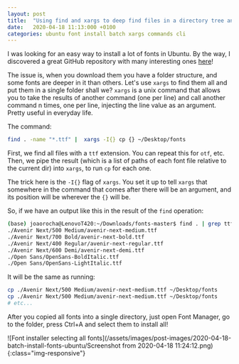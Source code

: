 ```yaml
---
layout: post
title:  "Using find and xargs to deep find files in a directory tree and copy them"
date:   2020-04-18 11:13:000 +0100
categories: ubuntu font install batch xargs commands cli
---
```


I was looking for an easy way to install a lot of fonts in Ubuntu. By the way, I discovered a great GitHub repository with many interesting ones [here](https://github.com/perrychan1/fonts)!

The issue is, when you download them you have a folder structure, and some fonts are deeper in it than others. Let's use `xargs` to find them all and put them in a single folder shall we? `xargs` is a unix command that allows you to take the results of another command (one per line) and call another command n times, one per line, injecting the line value as an argument. Pretty useful in everyday life.

The command:

```bash
find . -name "*.ttf" |  xargs -I{} cp {} ~/Desktop/fonts
```
First, we find all files with a `ttf` extension. You can repeat this for `otf`, etc. Then, we pipe the result (which is a list of paths of each font file relative to the current dir) into `xargs`, to run `cp` for each one.

The trick here is the `-I{}` flag of `xargs`. You set it up to tell `xargs` that somewhere in the command that comes after there will be an argument, and its position will be wherever the `{}` will be.

So, if we have an output like this in the result of the `find` operation:

```bash
(base) joaorocha@LenovoT420:~/Downloads/fonts-master$ find . | grep ttf
./Avenir Next/500 Medium/avenir-next-medium.ttf
./Avenir Next/700 Bold/avenir-next-bold.ttf
./Avenir Next/400 Regular/avenir-next-regular.ttf
./Avenir Next/600 Demi/avenir-next-demi.ttf
./Open Sans/OpenSans-BoldItalic.ttf
./Open Sans/OpenSans-LightItalic.ttf
```
It will be the same as running:

```bash
cp ./Avenir Next/500 Medium/avenir-next-medium.ttf ~/Desktop/fonts
cp ./Avenir Next/500 Medium/avenir-next-medium.ttf ~/Desktop/fonts
# etc...
```

After you copied all fonts into a single directory, just open Font Manager, go to the folder, press Ctrl+A and select them to install all!

![Font installer selecting all fonts](/assets/images/post-images/2020-04-18-batch-install-fonts-ubuntu/Screenshot from 2020-04-18 11:24:12.png){:class="img-responsive"}
